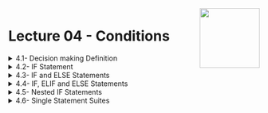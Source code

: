 <img align="right" width="120" height="120" src="https://github.com/cs-MohamedAyman/Computer-Science-Textbooks/blob/master/logos/python.jpg">

# Lecture 04 - Conditions

<details>
	<summary>4.1- Decision making Definition</summary>

</details>

<details>
	<summary>4.2- IF Statement</summary>

</details>

<details>
	<summary>4.3- IF and ELSE Statements</summary>

</details>

<details>
	<summary>4.4- IF, ELIF and ELSE Statements</summary>

</details>

<details>
	<summary>4.5- Nested IF Statements</summary>

</details>

<details>
	<summary>4.6- Single Statement Suites</summary>

</details>
